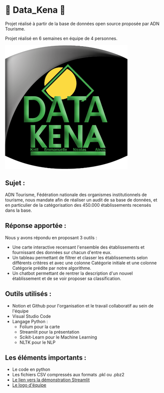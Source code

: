 #  :tokyo_tower: Data_Kena :statue_of_liberty:

Projet réalisé à partir de la base de données open source proposée par ADN Tourisme.

Projet réalisé en 6 semaines en équipe de 4 personnes.

<img src="SRC/logo.png" alt="logo DATA KENA" style="width: 400px;">

##
## Sujet :
ADN Tourisme, Fédération nationale des organismes institutionnels de tourisme, nous mandate afin de réaliser un audit de sa base de données, et en particulier de la catégorisation des 450.000 établissements recensés dans la base.

##
## Réponse apportée :
Nous y avons répondu en proposant 3 outils :
* Une carte interactive recensant l'ensemble des établissements et fournissant des données sur chacun d'entre eux.
* Un tableau permettant de filtrer et classer les établissements selon différents critères et avec une colonne Catégorie initiale et une colonne Catégorie prédite par notre algorithme.
* Un chatbot permettant de rentrer la description d'un nouvel établissement et de se voir proposer sa classification.

##
## Outils utilisés :
* Notion et Github pour l'organisation et le travail collaboratif au sein de l'équipe
* Visual Studio Code
* Langage Python :
  * Folium pour la carte
  * Streamlit pour la présentation
  * Scikit-Learn pour le Machine Learning
  * NLTK pour le NLP  

##
## Les éléments importants :
* Le code en python
* Les fichiers CSV compressés aux formats .pkl ou .pbz2
* [Le lien vers la démonstration Streamlit](https://data-kena.streamlit.app/)
* [Le logo d'équipe](SRC/logo.png)
